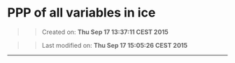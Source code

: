 PPP of all variables in ice
==========
>> Created on: __Thu Sep 17 13:37:11 CEST 2015__ 
 
>> Last modified on: __Thu Sep 17 15:05:26 CEST 2015__ 
 
------ 
 
